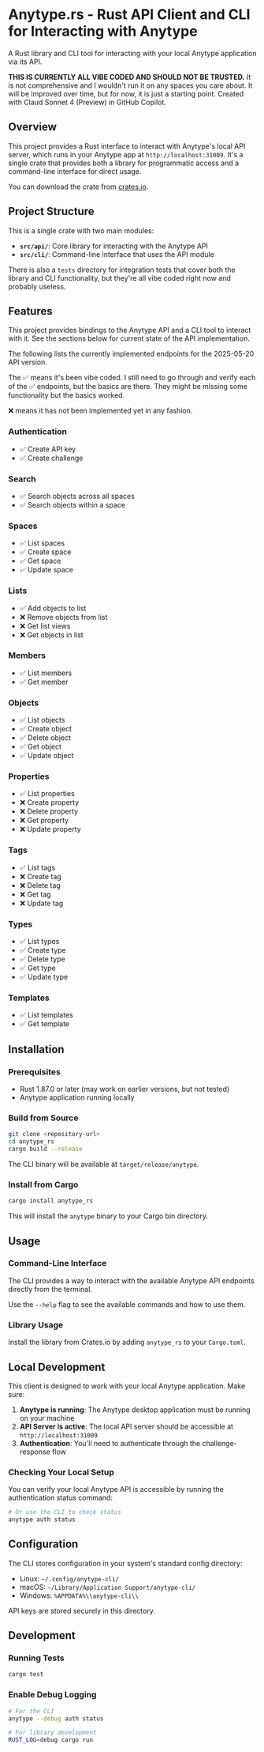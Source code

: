 # Anytype.rs - Rust API Client and CLI for Interacting with Anytype

A Rust library and CLI tool for interacting with your local Anytype application via its API.

**THIS IS CURRENTLY ALL VIBE CODED AND SHOULD NOT BE TRUSTED.** It is not comprehensive and I wouldn't run it on any spaces you care about. It will be improved over time, but for now, it is just a starting point. Created with Claud Sonnet 4 (Preview) in GitHub Copilot.

## Overview

This project provides a Rust interface to interact with Anytype's local API server, which runs in your Anytype app at `http://localhost:31009`. It's a single crate that provides both a library for programmatic access and a command-line interface for direct usage.

You can download the crate from [crates.io](https://crates.io/crates/anytype_rs).

## Project Structure

This is a single crate with two main modules:

- **`src/api/`**: Core library for interacting with the Anytype API
- **`src/cli/`**: Command-line interface that uses the API module

There is also a `tests` directory for integration tests that cover both the library and CLI functionality, but they're all vibe coded right now and probably useless.

## Features

This project provides bindings to the Anytype API and a CLI tool to interact with it. See the sections below for current state of the API implementation.

The following lists the currently implemented endpoints for the 2025-05-20 API version.

The ✅ means it's been vibe coded. I still need to go through and verify each of the ✅ endpoints, but the basics are there. They might be missing some functionality but the basics worked.

❌ means it has not been implemented yet in any fashion.

### Authentication
- ✅ Create API key
- ✅ Create challenge

### Search
- ✅ Search objects across all spaces
- ✅ Search objects within a space

### Spaces
- ✅ List spaces
- ✅ Create space
- ✅ Get space
- ✅ Update space

### Lists
- ✅ Add objects to list
- ❌ Remove objects from list
- ❌ Get list views
- ❌ Get objects in list

### Members
- ✅ List members
- ✅ Get member

### Objects
- ✅ List objects
- ✅ Create object
- ✅ Delete object
- ✅ Get object
- ✅ Update object

### Properties
- ✅ List properties
- ❌ Create property
- ❌ Delete property
- ❌ Get property
- ❌ Update property

### Tags
- ✅ List tags
- ❌ Create tag
- ❌ Delete tag
- ❌ Get tag
- ❌ Update tag

### Types
- ✅ List types
- ✅ Create type
- ✅ Delete type
- ✅ Get type
- ✅ Update type

### Templates
- ✅ List templates
- ✅ Get template

## Installation

### Prerequisites
- Rust 1.87.0 or later (may work on earlier versions, but not tested)
- Anytype application running locally

### Build from Source

```bash
git clone <repository-url>
cd anytype_rs
cargo build --release
```

The CLI binary will be available at `target/release/anytype`.

### Install from Cargo

```bash
cargo install anytype_rs
```

This will install the `anytype` binary to your Cargo bin directory.

## Usage

### Command-Line Interface

The CLI provides a way to interact with the available Anytype API endpoints directly from the terminal.

Use the `--help` flag to see the available commands and how to use them.

### Library Usage

Install the library from Crates.io by adding `anytype_rs` to your `Cargo.toml`.

## Local Development

This client is designed to work with your local Anytype application. Make sure:

1. **Anytype is running**: The Anytype desktop application must be running on your machine
2. **API Server is active**: The local API server should be accessible at `http://localhost:31009`
3. **Authentication**: You'll need to authenticate through the challenge-response flow

### Checking Your Local Setup

You can verify your local Anytype API is accessible by running the authentication status command:

```bash
# Or use the CLI to check status
anytype auth status
```

## Configuration

The CLI stores configuration in your system's standard config directory:
- Linux: `~/.config/anytype-cli/`
- macOS: `~/Library/Application Support/anytype-cli/`
- Windows: `%APPDATA%\\anytype-cli\\`

API keys are stored securely in this directory.

## Development

### Running Tests

```bash
cargo test
```

### Enable Debug Logging

```bash
# For the CLI
anytype --debug auth status

# For library development
RUST_LOG=debug cargo run
```
